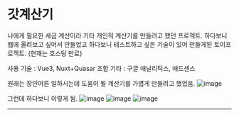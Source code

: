 # 갓계산기

나에게 필요한 세금 계산이라 기타 개인적 계산기를 만들려고 했던 프로젝트.
하다보니 웹에 올려보고 싶어서 만들었고 
하다보니 테스트하고 싶은 기술이 있어 만들게된 토이프로젝트.
(현재는 호스팅 만료)

사용 기술 : Vue3, Nuxt+Quasar 조합
기타 : 구글 애널리틱스, 애드센스

원래는 장인어른 일하시는데 도움이 될 계산기를 가볍게 만들려고 했었음.
![image](https://github.com/user-attachments/assets/04f99cd9-d044-4281-9f8c-2056de77ea97)

그런데 하다보니 이렇게 됨.
![image](https://github.com/user-attachments/assets/6d4dc49d-39f1-4933-a70d-610418ebf0e0)
![image](https://github.com/user-attachments/assets/7f3d5eb9-dd03-4588-964a-3892d0c5ddc4)
![image](https://github.com/user-attachments/assets/511c038a-6029-40de-9704-d98ab42f2fca)


---

